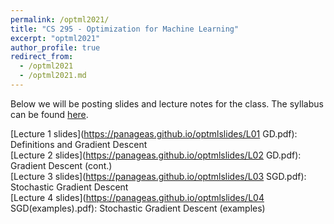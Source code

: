 ```yaml
---
permalink: /optml2021/
title: "CS 295 - Optimization for Machine Learning"
excerpt: "optml2021"
author_profile: true
redirect_from: 
  - /optml2021
  - /optml2021.md
---
```


Below we will be posting slides and lecture notes for the class. The syllabus can be found [here](https://panageas.github.io/_pages/syllabus_optml2021.pdf).

[Lecture 1 slides](https://panageas.github.io/optmlslides/L01 GD.pdf): Definitions and Gradient Descent <br/>
[Lecture 2 slides](https://panageas.github.io/optmlslides/L02 GD.pdf): Gradient Descent (cont.) <br/>
[Lecture 3 slides](https://panageas.github.io/optmlslides/L03 SGD.pdf): Stochastic Gradient Descent <br/>
[Lecture 4 slides](https://panageas.github.io/optmlslides/L04 SGD(examples).pdf): Stochastic Gradient Descent (examples)
